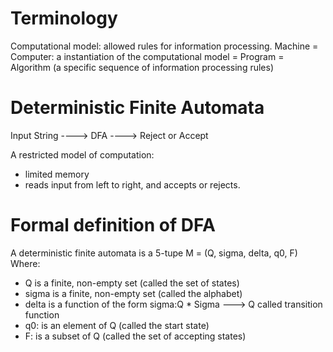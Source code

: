 Terminology
===========
Computational model: allowed rules for information processing.
Machine = Computer: a instantiation of the computational model
= Program = Algorithm (a specific sequence of information processing rules)


Deterministic Finite Automata 
=============================

Input String ----> DFA ----> Reject or Accept

A restricted model of computation: 
- limited memory
- reads input from left to right, and accepts or rejects. 
 


Formal definition of DFA
========================
A deterministic finite automata is a 5-tupe M = (Q, sigma, delta, q0, F)
Where: 
- Q is a finite, non-empty set (called the set of states)
- sigma is a finite, non-empty set (called the alphabet)
- delta is a function of the form sigma:Q * Sigma ---> Q
  called transition function
- q0: is an element of Q (called the start state)
- F: is a subset of Q (called the set of accepting states)





